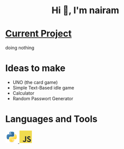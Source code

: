 <h1 align="center">Hi 👋, I'm nairam</h1>

# [Current Project](https://github.com/nairamCode/Calculator-Addons)
doing nothing

# Ideas to make
* UNO (the card game)
* Simple Text-Based idle game
* Calculator
* Random Passwort Generator

# Languages and Tools
<p align="left"> <a href="https://www.python.org" target="_blank" rel="noreferrer"> <img src="https://raw.githubusercontent.com/devicons/devicon/master/icons/python/python-original.svg" alt="python" width="40" height="40"/> </a> <a href="https://developer.mozilla.org/en-US/docs/Web/JavaScript" target="_blank" rel="noreferrer"> <img src="https://raw.githubusercontent.com/devicons/devicon/master/icons/javascript/javascript-original.svg" alt="javascript" width="40" height="40"/> </a> </p>
